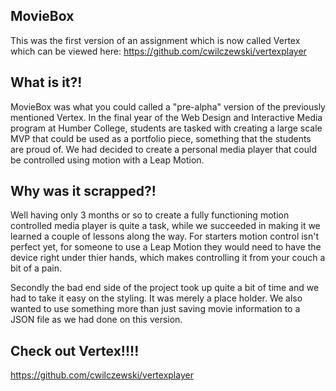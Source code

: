 ## MovieBox
This was the first version of an assignment which is now called Vertex which can be viewed here: 
https://github.com/cwilczewski/vertexplayer

## What is it?!
MovieBox was what you could called a "pre-alpha" version of the previously mentioned Vertex. In the final year of the Web Design and Interactive Media program at Humber College, students are tasked with creating a large scale MVP that could be used as a portfolio piece, something that the students are proud of. We had decided to create a personal media player that could be controlled using motion with a Leap Motion.

## Why was it scrapped?!
Well having only 3 months or so to create a fully functioning motion controlled media player is quite a task, while we succeeded in making it we learned a couple of lessons along the way. For starters motion control isn't perfect yet, for someone to use a Leap Motion they would need to have the device right under thier hands, which makes controlling it from your couch a bit of a pain.

Secondly the bad end side of the project took up quite a bit of time and we had to take it easy on the styling. It was merely a place holder. We also wanted to use something more than just saving movie information to a JSON file as we had done on this version.

## Check out Vertex!!!!
https://github.com/cwilczewski/vertexplayer

